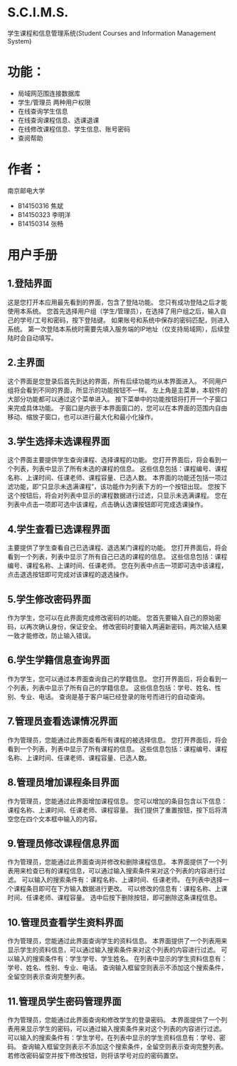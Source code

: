 # S.C.I.M.S.
学生课程和信息管理系统(Student Courses and Information Management System)

# 功能：
- 局域网范围连接数据库
- 学生/管理员 两种用户权限
- 在线查询学生信息
- 在线查询课程信息、选课退课
- 在线修改课程信息、学生信息、账号密码
- 查阅帮助

# 作者：
南京邮电大学
- B14150316 焦斌
- B14150323 李明洋
- B14150314 张畅


# 用户手册

## 1.登陆界面

这是您打开本应用最先看到的界面，包含了登陆功能。
您只有成功登陆之后才能使用本系统。
您首先选择用户组（学生/管理员），在选择了用户组之后，输入自己的学号/工号和密码，按下登陆键。
如果账号和系统中保存的密码匹配，则进入系统。
第一次登陆本系统时需要先填入服务端的IP地址（仅支持局域网），后续登陆时会自动填写。
 
## 2.主界面

这个界面是您登录后首先到达的界面，所有后续功能均从本界面进入。
不同用户组将会看到不同的界面，所显示的功能按钮不一样。
左上角是主菜单，本软件的大部分功能都可以通过这个菜单进入。
按下菜单中的功能按钮将打开一个子窗口来完成具体功能。
子窗口是内嵌于本界面窗口的，您可以在本界面的范围内自由移动、缩放子窗口，也可以进行最大化和最小化操作。
 
## 3.学生选择未选课程界面
这个界面主要提供学生查询课程、选择课程的功能。
您打开界面后，将会看到一个列表，列表中显示了所有未选的课程的信息。
这些信息包括：课程编号、课程名称、上课时间、任课老师、课程容量、已选人数。
本界面的功能还包括一项过滤功能，即“只显示未选满课程”，该功能作为列表下方的一个按钮出现。
您按下这个按钮后，将会对列表中显示的课程数据进行过滤，只显示未选满课程。
您在列表中点击一项即可选中该课程，点击确认选课按钮即可完成选课操作。
 
## 4.学生查看已选课程界面
主要提供了学生查看自己已选课程、退选某门课程的功能。
您打开界面后，将会看到一个列表，列表中显示了所有自己已选的课程的信息。
这些信息包括：课程编号、课程名称、上课时间、任课老师。
您在列表中点击一项即可选中该课程，点击退选按钮即可完成对该课程的退选操作。
 
## 5.学生修改密码界面

作为学生，您可以在此界面完成修改密码的功能。
您首先要输入自己的原始密码，以再次确认身份，保证安全。
修改密码时要输入两遍新密码，两次输入结果一致才能修改，防止输入错误。
 
## 6.学生学籍信息查询界面
作为学生，您可以通过本界面查询自己的学籍信息。
您打开界面后，将会看到一个列表，列表中显示了所有自己的学籍信息。
这些信息包括：学号、姓名、性别、专业、电话。
查询是基于客户端已经登录的账号而进行的自动查询。
 
## 7.管理员查看选课情况界面

作为管理员，您能通过此界面查看所有课程的被选择信息。
您打开界面后，将会看到一个列表，列表中显示了所有课程的信息。
这些信息包括：课程编号、课程名称、上课时间、任课老师、课程容量、已选人数。
 
## 8.管理员增加课程条目界面

作为管理员，您能通过此界面增加课程信息。
您可以增加的条目包含以下信息：课程名称、上课时间、任课老师、课程容量。
我们提供了重置按钮，按下后将清空您在四个文本框中输入的内容。
 
## 9.管理员修改课程信息界面

作为管理员，您能通过此界面查询并修改和删除课程信息。
本界面提供了一个列表用来检查已有的课程信息，可以通过输入搜索条件来对这个列表的内容进行过滤。
可以输入的搜索条件有：课程名称、上课时间、任课老师。
在列表中选择一个课程条目即可在下方输入数据进行更改。
可以修改的信息有：课程名称、上课时间、任课老师、课程容量。
选中后按下删除按钮，即可删除这条课程信息。
 
## 10.管理员查看学生资料界面

作为管理员，您能通过此界面查询学生的资料信息。
本界面提供了一个列表用来显示学生的资料信息，可以通过输入搜索条件来对这个列表的内容进行过滤。
可以输入的搜索条件有：学生学号、学生姓名。
在列表中显示的学生资料信息有：学号、姓名、性别、专业、电话。
查询输入框留空则表示不添加这个搜索条件，全留空则表示查询完整列表。
 
## 11.管理员学生密码管理界面

作为管理员，您能通过此界面查询和修改学生的登录密码。
本界面提供了一个列表用来显示学生的密码，可以通过输入搜索条件来对这个列表的内容进行过滤。
可以输入的搜索条件有：学生学号。在列表中显示的学生资料信息有：学号、密码。
查询输入框留空则表示不添加这个搜索条件，全留空则表示查询完整列表。
若修改密码留空并按下修改按钮，则将该学号对应的密码置空。
